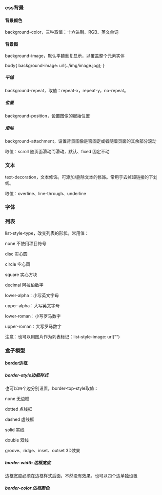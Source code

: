 ### 	css背景

#### 背景颜色

background-color，三种取值：十六进制、RGB、英文单词

#### 背景图

background-image，默认平铺重复显示，以覆盖整个元素实体

body{
		background-image: url(../img/image.jpg);
}

##### 平铺

background-repeat，取值：repeat-x，repeat-y，no-repeat。

##### 位置

background-position，设置图像的起始位置

##### 滚动

background-attachment，设置背景图像是否固定或者随着页面的其余部分滚动

取值：scroll 随页面滑动而滑动，默认、fixed 固定不动

### 文本

text-decoration，文本修饰。可添加/删除文本的修饰。常用于去掉超链接的下划线。

取值：overline、line-through、underline

### 字体

### 列表

list-style-type，改变列表的形状。常用值：

none   不使用项目符号

disc	实心圆

circle	空心圆

square	实心方块

decimal	阿拉伯数字

lower-alpha：小写英文字母 

upper-alpha：大写英文字母 

lower-roman：小写罗马数字 

upper-roman：大写罗马数字

注意：也可以用图片作为列表标记：list-style-image: url("")

### 盒子模型

#### border边框

##### border-style边框样式

也可以四个边分别设置，border-top-style取值：

none	无边框

dotted	点线框

dashed	虚线框

solid	实线

double	双线

groove、ridge、inset、outset	3D效果

##### border-width 边框宽度

边框宽度必须在边框样式后面，不然没有效果。也可以四个边单独设置

##### border-color 边框颜色